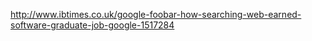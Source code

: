 http://www.ibtimes.co.uk/google-foobar-how-searching-web-earned-software-graduate-job-google-1517284
